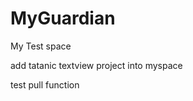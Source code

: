 MyGuardian
==========

My Test space

add tatanic textview project into myspace

test pull function

